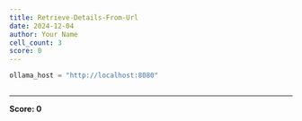 ```yaml
---
title: Retrieve-Details-From-Url
date: 2024-12-04
author: Your Name
cell_count: 3
score: 0
---
```


```python
ollama_host = "http://localhost:8080"
```


```python

```


---
**Score: 0**